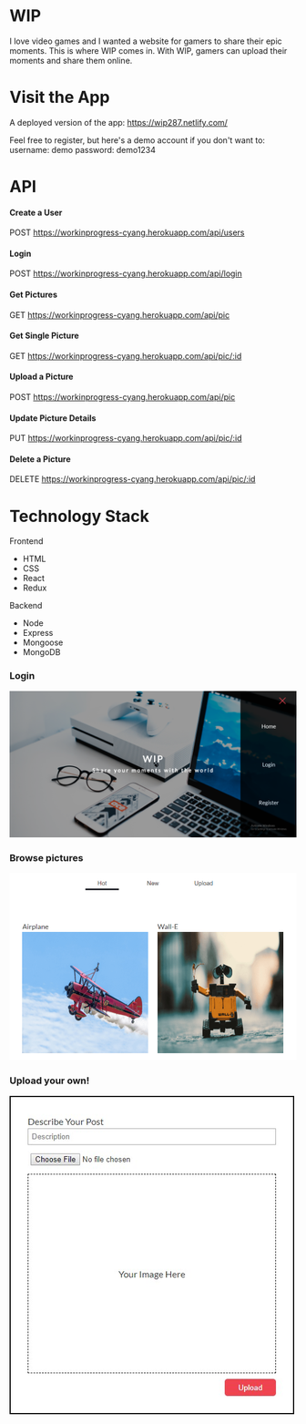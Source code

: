 # WIP
I love video games and I wanted a website for gamers to share their epic moments. This is where WIP comes in. With WIP, gamers can upload their moments and share them online.

# Visit the App
A deployed version of the app: https://wip287.netlify.com/

Feel free to register, but here's a demo account if you don't want to: 
username: demo
password: demo1234

# API

#### Create a User

POST https://workinprogress-cyang.herokuapp.com/api/users

#### Login

POST https://workinprogress-cyang.herokuapp.com/api/login

#### Get Pictures

GET https://workinprogress-cyang.herokuapp.com/api/pic

#### Get Single Picture

GET https://workinprogress-cyang.herokuapp.com/api/pic/:id

#### Upload a Picture

POST https://workinprogress-cyang.herokuapp.com/api/pic

#### Update Picture Details

PUT https://workinprogress-cyang.herokuapp.com/api/pic/:id

#### Delete a Picture

DELETE https://workinprogress-cyang.herokuapp.com/api/pic/:id

# Technology Stack
Frontend
  * HTML
  * CSS
  * React
  * Redux

Backend
  * Node
  * Express
  * Mongoose
  * MongoDB

### Login
![alt text](https://github.com/Chrisyango/WIP-client/blob/master/public/images/wip.png)

### Browse pictures
![alt text](https://github.com/Chrisyango/WIP-client/blob/master/public/images/wip-nav.png)

### Upload your own!
![alt text](https://github.com/Chrisyango/WIP-client/blob/master/public/images/upload.jpg)